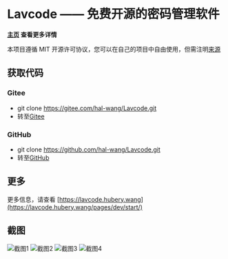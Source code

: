 ﻿# Lavcode —— 免费开源的密码管理软件

**[主页](https://lavcode.hubery.wang) 查看更多详情**

本项目遵循 MIT 开源许可协议，您可以在自己的项目中自由使用，但需注明[来源](https://github.com/hal-wang)

## 获取代码

### Gitee

- git clone https://gitee.com/hal-wang/Lavcode.git
- 转至[Gitee](https://gitee.com/hal-wang/Lavcode)

### GitHub

- git clone https://github.com/hal-wang/Lavcode.git
- 转至[GitHub](https://github.com/hal-wang/Lavcode)

## 更多

更多信息，请查看 [https://lavcode.hubery.wang](https://lavcode.hubery.wang/pages/dev/start/)

## 截图

![截图1](https://lavcode.hubery.wang/screenshots/1.png)
![截图2](https://lavcode.hubery.wang/screenshots/2.png)
![截图3](https://lavcode.hubery.wang/screenshots/3.png)
![截图4](https://lavcode.hubery.wang/screenshots/4.png)
